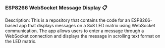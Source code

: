 ### ESP8266 WebSocket Message Display :clipboard:

Description: This is a repository that contains the code for an ESP8266-based app that displays messages on a 8x8 LED matrix using WebSocket communication. The app allows users to enter a message through a WebSocket connection and displays the message in scrolling text format on the LED matrix.
